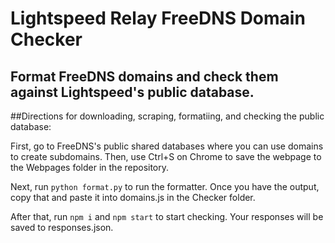 # Lightspeed Relay FreeDNS Domain Checker 
## Format FreeDNS domains and check them against Lightspeed's public database.

##Directions for downloading, scraping, formatiing, and checking the public database:

First, go to FreeDNS's public shared databases where you can use domains to create subdomains. Then, use Ctrl+S on Chrome to save the webpage to the Webpages folder in the repository.

Next, run `python format.py` to run the formatter. Once you have the output, copy that and paste it into domains.js in the Checker folder.

After that, run `npm i` and `npm start` to start checking. Your responses will be saved to responses.json.
